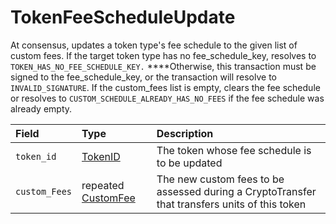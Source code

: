 # TokenFeeScheduleUpdate

At consensus, updates a token type's fee schedule to the given list of custom fees. If the target token type has no fee\_schedule\_key, resolves to `TOKEN_HAS_NO_FEE_SCHEDULE_KEY.` ****Otherwise, this transaction must be signed to the fee\_schedule\_key, or the transaction will resolve to `INVALID_SIGNATURE`. If the custom\_fees list is empty, clears the fee schedule or resolves to `CUSTOM_SCHEDULE_ALREADY_HAS_NO_FEES` if the fee schedule was already empty.

| Field | Type | Description |
| :--- | :--- | :--- |
| `token_id` | [TokenID](../basic-types/tokenid.md) | The token whose fee schedule is to be updated |
| `custom_Fees` | repeated [CustomFee](customfees/customfee.md) | The new custom fees to be assessed during a CryptoTransfer that transfers units of this token |



